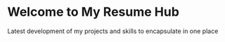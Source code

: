 # Welcome to My Resume Hub
Latest development of my projects and skills to encapsulate in one place


